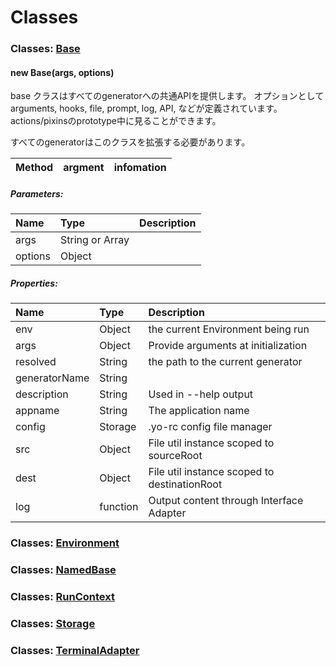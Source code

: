 # Classes

### Classes: [Base](http://yeoman.github.io/generator/Base.html)

#### new Base(args, options)

base クラスはすべてのgeneratorへの共通APIを提供します。
オプションとしてarguments, hooks, file, prompt, log, API, などが定義されています。
actions/pixinsのprototype中に見ることができます。

すべてのgeneratorはこのクラスを拡張する必要があります。

| Method | argment | infomation |
|:--|:--|:--|


##### Parameters:

| Name | Type | Description |
|:--|:--|:--|
| args | String or Array	 |  |
| options | Object	 |  |

##### Properties:

| Name | Type | Description |
|:--|:--|:--|
| env | Object | the current Environment being run |
| args | Object | Provide arguments at initialization |
| resolved | String | the path to the current generator |
| generatorName | String	 |
| description | String | Used in --help output |
| appname | String | The application name |
| config | Storage	| .yo-rc config file manager |
| src | Object | File util instance scoped to sourceRoot |
| dest | Object | File util instance scoped to destinationRoot |
| log | function | Output content through Interface Adapter |



### Classes: [Environment](http://yeoman.github.io/generator/Environment.html)
### Classes: [NamedBase](http://yeoman.github.io/generator/NamedBase.html)
### Classes: [RunContext](http://yeoman.github.io/generator/RunContext.html)
### Classes: [Storage](http://yeoman.github.io/generator/Storage.html)
### Classes: [TerminalAdapter](http://yeoman.github.io/generator/TerminalAdapter.html)
